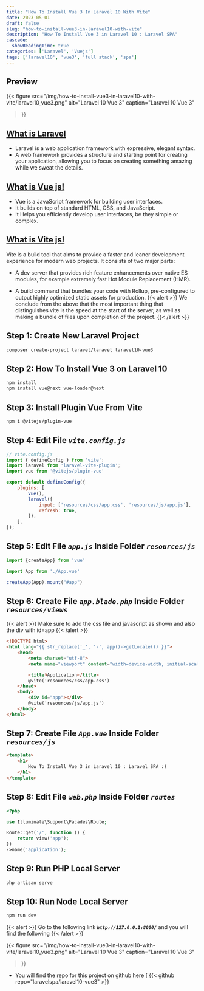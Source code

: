 ```yaml
---
title: "How To Install Vue 3 In Laravel 10 With Vite"
date: 2023-05-01
draft: false
slug: "how-to-install-vue3-in-laravel10-with-vite"
description: "How To Install Vue 3 in Laravel 10 : Laravel SPA"
cascade:
  showReadingTime: true
categories: ['Laravel', 'Vuejs']
tags: ['laravel10', 'vue3', 'full stack', 'spa']
---
```


## Preview
{{< figure
src="/img/how-to-install-vue3-in-laravel10-with-vite/laravel10_vue3.png"
alt="Laravel 10 Vue 3"
caption="Laravel 10 Vue 3"
>}}
## [What is Laravel](https://laravel.com/docs/10.x#meet-laravel)
- Laravel is a web application framework with expressive, elegant syntax.
- A web framework provides a structure and starting point for creating your application, allowing you to focus on creating something amazing while we sweat the details.


## [What is Vue js!](https://vuejs.org/guide/introduction.html)
- Vue is a JavaScript framework for building user interfaces.
- It builds on top of standard HTML, CSS, and JavaScript.
- It Helps you efficiently develop user interfaces, be they simple or complex.


## [What is Vite js!](https://vitejs.dev/guide/why.html)
Vite is a build tool that aims to provide a faster and leaner development experience for modern web projects. It consists of two major parts:
- A dev server that provides rich feature enhancements over native ES modules, for example extremely fast Hot Module Replacement (HMR).

- A build command that bundles your code with Rollup, pre-configured to output highly optimized static assets for production.
{{< alert >}}
We conclude from the above that the most important thing that distinguishes vite is the speed at the start of the server, as well as making a bundle of files upon completion of the project.
{{< /alert >}}


## Step 1: Create New Laravel Project
```bash
composer create-project laravel/laravel laravel10-vue3
```

## Step 2: How To Install Vue 3 on Laravel 10
```bash
npm install
npm install vue@next vue-loader@next
```
## Step 3: Install Plugin Vue From Vite
```bash
npm i @vitejs/plugin-vue
```

## Step 4: Edit File ***`vite.config.js`***
```js {hl_lines=["4", "8"]}
// vite.config.js
import { defineConfig } from 'vite';
import laravel from 'laravel-vite-plugin';
import vue from '@vitejs/plugin-vue'

export default defineConfig({
    plugins: [
        vue(),
        laravel({
            input: ['resources/css/app.css', 'resources/js/app.js'],
            refresh: true,
        }),
    ],
});
```

## Step 5: Edit File ***`app.js`*** Inside Folder ***`resources/js`***
```js
import {createApp} from 'vue'

import App from './App.vue'

createApp(App).mount("#app")
```

## Step 6: Create File ***`app.blade.php`*** Inside Folder ***`resources/views`***
{{< alert >}}
Make sure to add the css file and javascript as shown and also the div with id=app
{{< /alert >}}
```HTML {hl_lines=["8", "11-12"]}
<!DOCTYPE html>
<html lang="{{ str_replace('_', '-', app()->getLocale()) }}">
    <head>
        <meta charset="utf-8">
        <meta name="viewport" content="width=device-width, initial-scale=1">

        <title>ًApplication</title>
        @vite('resources/css/app.css')
    </head>
    <body>
        <div id="app"></div>
        @vite('resources/js/app.js')
    </body>
</html>
```

## Step 7: Create File ***`App.vue`*** Inside Folder ***`resources/js`***
```HTML
<template>
    <h1>
        How To Install Vue 3 in Laravel 10 : Laravel SPA :)
    </h1>
</template>
```


## Step 8: Edit File ***`web.php`*** Inside Folder ***`routes`***
```PHP
<?php

use Illuminate\Support\Facades\Route;

Route::get('/', function () {
    return view('app');
})
->name('application');
```


## Step 9: Run PHP Local Server
```bash
php artisan serve
```

## Step 10: Run Node Local Server 
```bash
npm run dev
```
{{< alert >}}
Go to the following link ***`http://127.0.0.1:8000/`*** and you will find the following
{{< /alert >}}

{{< figure
src="/img/how-to-install-vue3-in-laravel10-with-vite/laravel10_vue3.png"
alt="Laravel 10 Vue 3"
caption="Laravel 10 Vue 3"
>}}

- You will find the repo for this project on github here [
{{< github repo="laravelspa/laravel10-vue3" >}}
